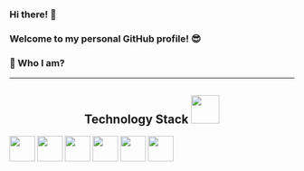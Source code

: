### Hi there! 👋
### Welcome to my personal GitHub profile! :sunglasses:




### 🌱  Who I am? 

__________________________________________
<h2 align="center">Technology Stack <img src="https://media.giphy.com/media/iDaCeaKrHhUI1I8e2b/giphy.gif" width="50"></h2>

<img height="45" src="https://img.shields.io/badge/-Python-3776AB?logo=python&logoColor=yellowwhite&style=flat"/> <img height="45" src="https://img.shields.io/badge/-Jupyter-F37626?logo=jupyter&logoColor=white&style=flat"/> <img height="45" src="https://img.shields.io/badge/-MySQL-4479A1?logo=mysql&logoColor=white&style=flat"/> <img height="45" src="https://img.shields.io/badge/-Tableau-E97627?logo=tableau&logoColor=white&style=flat"/> <img height="45" src="https://img.shields.io/badge/-Microsoft Suite-D83B01?logo=microsoft&logoColor=white&style=flat"/> <img height="45" src="https://img.shields.io/badge/-SPSS-D83B01?logo=spss&logoColor=white&style=flat"/>
